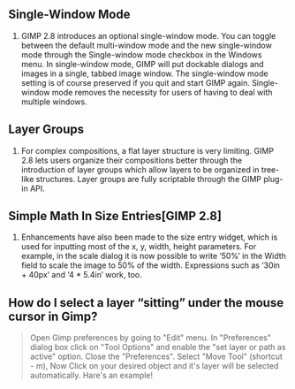 ## Single-Window Mode
1. GIMP 2.8 introduces an optional single-window mode. You can toggle between the default multi-window mode and the new single-window mode through the Single-window mode checkbox in the Windows menu. In single-window mode, GIMP will put dockable dialogs and images in a single, tabbed image window. The single-window mode setting is of course preserved if you quit and start GIMP again. Single-window mode removes the necessity for users of having to deal with multiple windows.

## Layer Groups
1. For complex compositions, a flat layer structure is very limiting. GIMP 2.8 lets users organize their compositions better through the introduction of layer groups which allow layers to be organized in tree-like structures. Layer groups are fully scriptable through the GIMP plug-in API.

## Simple Math In Size Entries[GIMP 2.8]
1. Enhancements have also been made to the size entry widget, which is used for inputting most of the x, y, width, height parameters. For example, in the scale dialog it is now possible to write ‘50%’ in the Width field to scale the image to 50% of the width. Expressions such as ‘30in + 40px’ and ‘4 * 5.4in’ work, too.

## How do I select a layer “sitting” under the mouse cursor in Gimp?
> Open Gimp preferences by going to "Edit" menu.
> In "Preferences" dialog box click on "Tool Options" and enable the "set layer or path as active" option. Close the "Preferences".
> Select "Move Tool" (shortcut - m), Now Click on your desired object and it's layer will be selected automatically. Hare's an example! 
